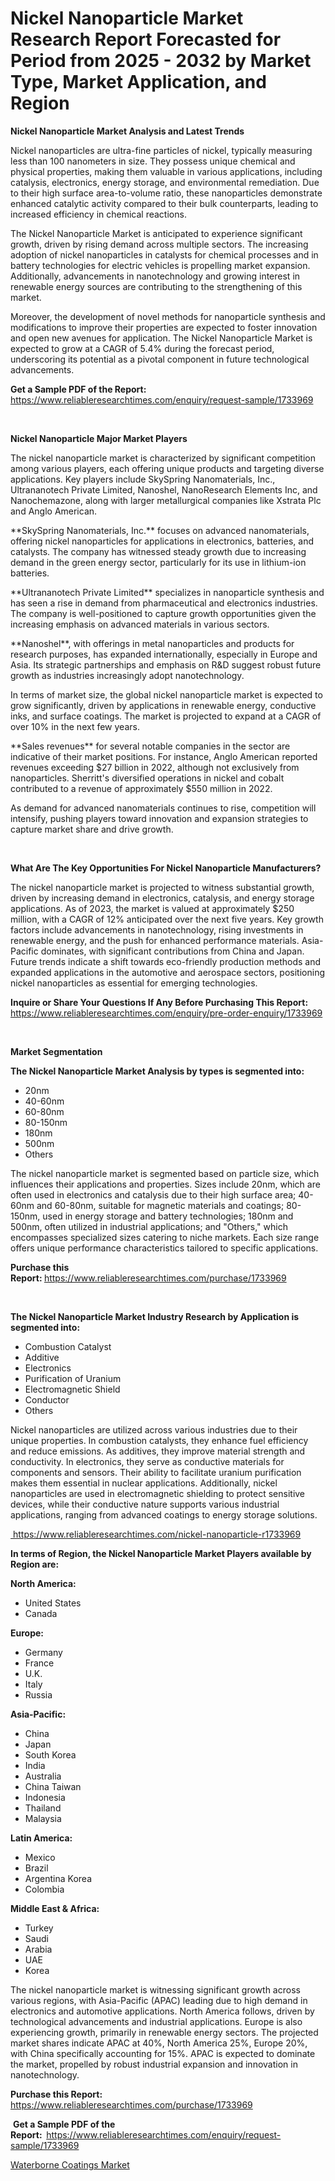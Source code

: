 <p><h1>Nickel Nanoparticle Market Research Report Forecasted for Period from 2025 -  2032 by Market Type, Market Application, and Region</h1></p><p><strong>Nickel Nanoparticle Market Analysis and Latest Trends</strong></p>
<p><p>Nickel nanoparticles are ultra-fine particles of nickel, typically measuring less than 100 nanometers in size. They possess unique chemical and physical properties, making them valuable in various applications, including catalysis, electronics, energy storage, and environmental remediation. Due to their high surface area-to-volume ratio, these nanoparticles demonstrate enhanced catalytic activity compared to their bulk counterparts, leading to increased efficiency in chemical reactions.</p><p>The Nickel Nanoparticle Market is anticipated to experience significant growth, driven by rising demand across multiple sectors. The increasing adoption of nickel nanoparticles in catalysts for chemical processes and in battery technologies for electric vehicles is propelling market expansion. Additionally, advancements in nanotechnology and growing interest in renewable energy sources are contributing to the strengthening of this market. </p><p>Moreover, the development of novel methods for nanoparticle synthesis and modifications to improve their properties are expected to foster innovation and open new avenues for application. The Nickel Nanoparticle Market is expected to grow at a CAGR of 5.4% during the forecast period, underscoring its potential as a pivotal component in future technological advancements.</p></p>
<p><strong>Get a Sample PDF of the Report:&nbsp;</strong> <a href="https://www.reliableresearchtimes.com/enquiry/request-sample/1733969?utm_campaign=2009&utm_medium=2&utm_source=Github&utm_content=ia&utm_term=02032025&utm_id=nickel-nanoparticle">https://www.reliableresearchtimes.com/enquiry/request-sample/1733969</a></p>
<p>&nbsp;</p>
<p><strong>Nickel Nanoparticle Major Market Players</strong></p>
<p><p>The nickel nanoparticle market is characterized by significant competition among various players, each offering unique products and targeting diverse applications. Key players include SkySpring Nanomaterials, Inc., Ultrananotech Private Limited, Nanoshel, NanoResearch Elements Inc, and Nanochemazone, along with larger metallurgical companies like Xstrata Plc and Anglo American.</p><p>**SkySpring Nanomaterials, Inc.** focuses on advanced nanomaterials, offering nickel nanoparticles for applications in electronics, batteries, and catalysts. The company has witnessed steady growth due to increasing demand in the green energy sector, particularly for its use in lithium-ion batteries.</p><p>**Ultrananotech Private Limited** specializes in nanoparticle synthesis and has seen a rise in demand from pharmaceutical and electronics industries. The company is well-positioned to capture growth opportunities given the increasing emphasis on advanced materials in various sectors.</p><p>**Nanoshel**, with offerings in metal nanoparticles and products for research purposes, has expanded internationally, especially in Europe and Asia. Its strategic partnerships and emphasis on R&D suggest robust future growth as industries increasingly adopt nanotechnology.</p><p>In terms of market size, the global nickel nanoparticle market is expected to grow significantly, driven by applications in renewable energy, conductive inks, and surface coatings. The market is projected to expand at a CAGR of over 10% in the next few years.</p><p>**Sales revenues** for several notable companies in the sector are indicative of their market positions. For instance, Anglo American reported revenues exceeding $27 billion in 2022, although not exclusively from nanoparticles. Sherritt's diversified operations in nickel and cobalt contributed to a revenue of approximately $550 million in 2022.</p><p>As demand for advanced nanomaterials continues to rise, competition will intensify, pushing players toward innovation and expansion strategies to capture market share and drive growth.</p></p>
<p>&nbsp;</p>
<p><strong>What Are The Key Opportunities For Nickel Nanoparticle Manufacturers?</strong></p>
<p><p>The nickel nanoparticle market is projected to witness substantial growth, driven by increasing demand in electronics, catalysis, and energy storage applications. As of 2023, the market is valued at approximately $250 million, with a CAGR of 12% anticipated over the next five years. Key growth factors include advancements in nanotechnology, rising investments in renewable energy, and the push for enhanced performance materials. Asia-Pacific dominates, with significant contributions from China and Japan. Future trends indicate a shift towards eco-friendly production methods and expanded applications in the automotive and aerospace sectors, positioning nickel nanoparticles as essential for emerging technologies.</p></p>
<p><strong>Inquire or Share Your Questions If Any Before Purchasing This Report:</strong> <a href="https://www.reliableresearchtimes.com/enquiry/pre-order-enquiry/1733969?utm_campaign=2009&utm_medium=2&utm_source=Github&utm_content=ia&utm_term=02032025&utm_id=nickel-nanoparticle">https://www.reliableresearchtimes.com/enquiry/pre-order-enquiry/1733969</a></p>
<p>&nbsp;</p>
<p><strong>Market Segmentation</strong></p>
<p><strong>The Nickel Nanoparticle Market Analysis by types is segmented into:</strong></p>
<p><ul><li>20nm</li><li>40-60nm</li><li>60-80nm</li><li>80-150nm</li><li>180nm</li><li>500nm</li><li>Others</li></ul></p>
<p><p>The nickel nanoparticle market is segmented based on particle size, which influences their applications and properties. Sizes include 20nm, which are often used in electronics and catalysis due to their high surface area; 40-60nm and 60-80nm, suitable for magnetic materials and coatings; 80-150nm, used in energy storage and battery technologies; 180nm and 500nm, often utilized in industrial applications; and "Others," which encompasses specialized sizes catering to niche markets. Each size range offers unique performance characteristics tailored to specific applications.</p></p>
<p><strong>Purchase this Report:&nbsp;</strong><a href="https://www.reliableresearchtimes.com/purchase/1733969?utm_campaign=2009&utm_medium=2&utm_source=Github&utm_content=ia&utm_term=02032025&utm_id=nickel-nanoparticle">https://www.reliableresearchtimes.com/purchase/1733969</a></p>
<p>&nbsp;</p>
<p><strong>The Nickel Nanoparticle Market Industry Research by Application is segmented into:</strong></p>
<p><ul><li>Combustion Catalyst</li><li>Additive</li><li>Electronics</li><li>Purification of Uranium</li><li>Electromagnetic Shield</li><li>Conductor</li><li>Others</li></ul></p>
<p><p>Nickel nanoparticles are utilized across various industries due to their unique properties. In combustion catalysts, they enhance fuel efficiency and reduce emissions. As additives, they improve material strength and conductivity. In electronics, they serve as conductive materials for components and sensors. Their ability to facilitate uranium purification makes them essential in nuclear applications. Additionally, nickel nanoparticles are used in electromagnetic shielding to protect sensitive devices, while their conductive nature supports various industrial applications, ranging from advanced coatings to energy storage solutions.</p></p>
<p><a href="https://www.reliableresearchtimes.com/nickel-nanoparticle-r1733969?utm_campaign=2009&utm_medium=2&utm_source=Github&utm_content=ia&utm_term=02032025&utm_id=nickel-nanoparticle">&nbsp;https://www.reliableresearchtimes.com/nickel-nanoparticle-r1733969</a></p>
<p><strong>In terms of Region, the Nickel Nanoparticle Market Players available by Region are:</strong></p>
<p>
    <p> <strong> North America: </strong>
        <ul>
            <li>United States</li>
            <li>Canada</li>
        </ul>
        </p> 
    <p> <strong> Europe: </strong>
        <ul>
            <li>Germany</li>
            <li>France</li>
            <li>U.K.</li>
            <li>Italy</li>
            <li>Russia</li>
        </ul>
        </p> 
    <p> <strong> Asia-Pacific: </strong>
        <ul>
            <li>China</li>
            <li>Japan</li>
            <li>South Korea</li>
            <li>India</li>
            <li>Australia</li>
            <li>China Taiwan</li>
            <li>Indonesia</li>
            <li>Thailand</li>
            <li>Malaysia</li>
        </ul>
        </p> 
    <p> <strong> Latin America: </strong>
        <ul>
            <li>Mexico</li>
            <li>Brazil</li>
            <li>Argentina Korea</li>
            <li>Colombia</li>
        </ul>
        </p> 
    <p> <strong> Middle East & Africa: </strong>
        <ul>
            <li>Turkey</li>
            <li>Saudi</li>
            <li>Arabia</li>
            <li>UAE</li>
            <li>Korea</li>
        </ul>
    </p>
    </p>
<p><p>The nickel nanoparticle market is witnessing significant growth across various regions, with Asia-Pacific (APAC) leading due to high demand in electronics and automotive applications. North America follows, driven by technological advancements and industrial applications. Europe is also experiencing growth, primarily in renewable energy sectors. The projected market shares indicate APAC at 40%, North America 25%, Europe 20%, with China specifically accounting for 15%. APAC is expected to dominate the market, propelled by robust industrial expansion and innovation in nanotechnology.</p></p>
<p><strong>Purchase this Report: </strong><a href="https://www.reliableresearchtimes.com/purchase/1733969?utm_campaign=2009&utm_medium=2&utm_source=Github&utm_content=ia&utm_term=02032025&utm_id=nickel-nanoparticle">https://www.reliableresearchtimes.com/purchase/1733969</a></p>
<p>&nbsp;<strong>Get a Sample PDF of the Report:&nbsp;&nbsp;</strong><a href="https://www.reliableresearchtimes.com/enquiry/request-sample/1733969?utm_campaign=2009&utm_medium=2&utm_source=Github&utm_content=ia&utm_term=02032025&utm_id=nickel-nanoparticle">https://www.reliableresearchtimes.com/enquiry/request-sample/1733969</a></p>
<p><strong></strong></p>
<p><p><a href="https://github.com/hgf64gh/Market-Research-Report-List-1/blob/main/waterborne-coatings-market.md?utm_campaign=2009&utm_medium=2&utm_source=Github&utm_content=ia&utm_term=02032025&utm_id=nickel-nanoparticle">Waterborne Coatings Market</a></p></p>